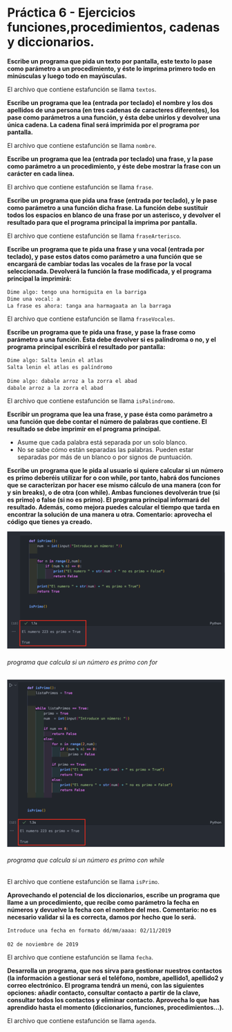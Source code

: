 # Práctica 6 - Ejercicios funciones,procedimientos, cadenas y diccionarios.

**Escribe un programa que pida un texto por pantalla, este texto lo pase como parámetro a un procedimiento, y éste lo imprima primero todo en minúsculas y luego todo en mayúsculas.**

El archivo que contiene estafunción se llama ``` textos ```.


**Escribe un programa que lea (entrada por teclado) el nombre y los dos apellidos de una persona (en tres cadenas de caracteres diferentes), los pase como parámetros a una función, y ésta debe unirlos y devolver una única cadena. La cadena final será imprimida por el programa por pantalla.**

El archivo que contiene estafunción se llama ``` nombre ```.


**Escribe un programa que lea (entrada por teclado) una frase, y la pase como parámetro a un procedimiento, y éste debe mostrar la frase con un carácter en cada línea.**

El archivo que contiene estafunción se llama ``` frase ```.


**Escribe un programa que pida una frase (entrada por teclado), y le pase como parámetro a una función dicha frase. La función debe sustituir todos los espacios en blanco de una frase por un asterisco, y devolver el resultado para que el programa principal la imprima por pantalla.**

El archivo que contiene estafunción se llama ``` fraseArterisco ```.


**Escribe un programa que te pida una frase y una vocal (entrada por teclado), y pase estos datos como parámetro a una función que se encargará de cambiar todas las vocales de la frase por la vocal seleccionada. Devolverá la función la frase modificada, y el programa principal la imprimirá:**

    Dime algo: tengo una hormiguita en la barriga
    Dime una vocal: a
    La frase es ahora: tanga ana harmagaata an la barraga

El archivo que contiene estafunción se llama ``` fraseVocales ```.


**Escribe un programa que te pida una frase, y pase la frase como parámetro a una función. Ésta debe devolver si es palíndroma o no, y el programa principal escribirá el resultado por pantalla:**

    Dime algo: Salta lenin el atlas
    Salta lenin el atlas es palíndromo

    Dime algo: dabale arroz a la zorra el abad
    dabale arroz a la zorra el abad 

El archivo que contiene estafunción se llama ``` isPalindromo ```.

**Escribir un programa que lea una frase, y pase ésta como parámetro a una función que debe contar el número de palabras que contiene. El resultado se debe imprimir en el programa principal.**
- Asume que cada palabra está separada por un solo blanco.
- No se sabe cómo están separadas las palabras. Pueden estar separadas por más de un blanco o por signos de puntuación.

**Escribe un programa que le pida al usuario si quiere calcular si un número es primo deberéis utilizar for o con while, por tanto, habrá dos funciones que se caracterizan por hacer ese mismo cálculo de una manera (con for y sin breaks), o de otra (con while). Ambas funciones devolverán true (si es primo) o false (si no es primo). El programa principal informará del resultado. Además, como mejora puedes calcular el tiempo que tarda en encontrar la solución de una manera u otra. Comentario: aprovecha el código que tienes ya creado.**

![](img/for.png)
###### programa que calcula si un número es primo con for


![](img/while.png)
###### programa que calcula si un número es primo con while

El archivo que contiene estafunción se llama ``` isPrimo ```.



**Aprovechando el potencial de los diccionarios, escribe un programa que llame a un procedimiento, que recibe como parámetro la fecha en números y devuelve la fecha  con el nombre del mes. Comentario: no es necesario validar si la es correcta, damos por hecho que lo será.** 

    Introduce una fecha en formato dd/mm/aaaa: 02/11/2019

    02 de noviembre de 2019

El archivo que contiene estafunción se llama ``` fecha ```.

**Desarrolla un programa, que nos sirva para gestionar nuestros contactos (la información a gestionar será el teléfono, nombre, apellido1, apellido2 y correo electrónico. El programa tendrá un menú, con las siguientes opciones: añadir contacto, consultar contacto a partir de la clave, consultar todos los contactos y eliminar contacto. Aprovecha lo que has aprendido hasta el momento (diccionarios, funciones, procedimientos…).**

El archivo que contiene estafunción se llama ``` agenda ```.

